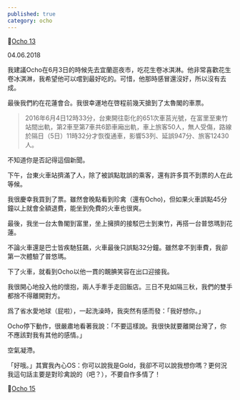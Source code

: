 ```yaml
---
published: true
category: ocho
---
```

🔼[Ocho 13](https://tsainei.com/Ocho-13-%E5%88%A5%E6%9C%89%E7%94%A8%E5%BF%83/)

04.06.2018

我建議Ocho在6月3日的時候先去宜蘭逛夜市，吃花生卷冰淇淋。他非常喜歡花生卷冰淇淋，我希望他可以嚐到最好吃的。可惜，他那時感冒還沒好，所以沒有去成。

最後我們約在花蓮會合。我很幸運地在啓程前幾天搶到了太魯閣的車票。

> 2016年6月4日12時33分，台東開往彰化的651次車莒光號，在富里至東竹站間出軌，第2車至第7車共6節車廂出軌，車上旅客50人，無人受傷，路線於隔日（5日）11時32分才恢復通車，影響53列、延誤947分、旅客12430人。

不知道你是否記得這個新聞。

下午，台東火車站擠滿了人，除了被誤點耽誤的乘客，還有許多買不到票的人在此等候。

我很慶幸我買到了票。雖然會晚點看到珍禽（還有Ocho)，但如果火車誤點45分鐘以上就會全額退費，能坐到免費的火車也很爽。

最後，我坐一台太魯閣到富里，坐上擁擠的接駁巴士到東竹，再搭一台普悠瑪到花蓮。

不論火車還是巴士皆疾馳狂飆，火車最後只誤點32分鐘。雖然拿不到車費，我卻第一次體驗了普悠瑪。

下了火車，就看到Ocho以他一貫的靦腆笑容在出口迎接我。

我很開心地投入他的懷抱，兩人手牽手走回飯店。三日不見如隔三秋，我們的雙手都捨不得離開對方。

爲了省水愛地球（屁啦），一起洗澡時，我突然有感而發：「我好想你。」

Ocho停下動作，很嚴肅地看著我說：「不要這樣說。我很快就要離開台灣了，你不應該對我有其他的感情。」

空氣凝滯。

「好哦。」其實我內心OS：你可以說我是Gold，我卻不可以說我想你嗎？更何況我這句話主要是對珍禽說的（吧？），不要自作多情了！

🔽[Ocho 15](https://tsainei.com/Ocho-15-%E6%96%87%E5%B1%B1%E6%BA%AB%E6%B3%89/)